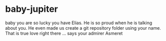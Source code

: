 # baby-jupiter
baby you are so lucky you have Elias. He is so proud when he is talking about you. He even made us create a git repository folder using your name. That is true love right there ... says your admirer Asmeret
